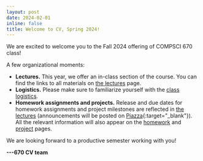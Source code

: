 ```yaml
---
layout: post
date: 2024-02-01
inline: false
title: Welcome to CV, Spring 2024!
---
```


We are excited to welcome you to the Fall 2024 offering of COMPSCI 670 class!

A few organizational moments:
- **Lectures.**
  This year, we offer an in-class section of the course.
  You can find the links to all materials on [the lectures](https://cvl-umass.github.io/compsci670-spring-2024/lectures/) page.
- **Logistics.**
  Please make sure to familiarize yourself with the [class logistics](https://cvl-umass.github.io/compsci670-spring-2024/logistics/).
- **Homework assignments and projects.**
  Release and due dates for homework assignments and project milestones are reflected in [the lectures](https://cvl-umass.github.io/compsci670-spring-2024/lectures/) (announcements will be posted on [Piazza](){:target="\_blank"}).
  All the relevant information will also appear on the [homework](https://cvl-umass.github.io/compsci670-spring-2024/homework/) and [project](https://cvl-umass.github.io/compsci670-spring-2024/project/) pages.

We are looking forward to a productive semester working with you!

**---670 CV team**
